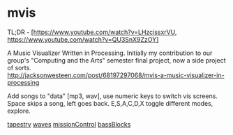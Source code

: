 mvis
====
TL;DR - [https://www.youtube.com/watch?v=LHzcissxrVU, https://www.youtube.com/watch?v=QU3SnX9ZzOY]

A Music Visualizer Written in Processing. Initially my contribution to our group's "Computing and the Arts" semester final project, now a side project of sorts.
<br/>http://jacksonwesteen.com/post/68197297068/mvis-a-music-visualizer-in-processing

Add songs to "data" [mp3, wav], use numeric keys to switch vis screens.
<br/>Space skips a song, left goes back. E,S,A,C,D,X toggle different modes, explore.

[tapestry](https://dl.dropboxusercontent.com/u/4434736/tapestry.PNG)
[waves](https://dl.dropboxusercontent.com/u/4434736/wave.PNG)
[missionControl](https://dl.dropboxusercontent.com/u/4434736/missionControl.PNG)
[bassBlocks](https://dl.dropboxusercontent.com/u/4434736/block.PNG)

